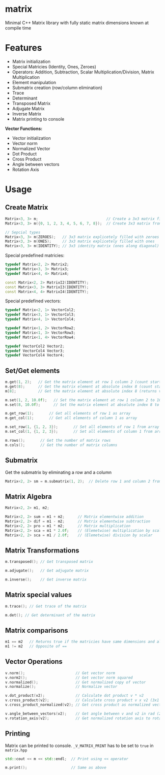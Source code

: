 # matrix
Minimal C++ Matrix library with fully static matrix dimensions known at compile time
# Features
 - Matrix initialization
 - Special Matricies (Identity, Ones, Zeroes)
 - Operators: Addition, Subtraction, Scalar Multiplication/Division, Matrix Multiplication
 - Element manipulation
 - Submatrix creation (row/column elimination)
 - Trace
 - Determinant
 - Transposed Matrix
 - Adjugate Matrix
 - Inverse Matrix
 - Matrix printing to console

__Vector Functions:__
 - Vector initialization
 - Vector norm
 - Normalized Vector
 - Dot Product
 - Cross Product
 - Angle between vectors
 - Rotation Axis

# Usage
## Create Matrix
```C++
Matrix<3, 3> m;                               // Create a 3x3 matrix filled with zeroes per default
Matrix<3, 3> m({0, 1, 2, 3, 4, 5, 6, 7, 8});  // Create 3x3 matrix from array

// Sepcial types
Matrix<3, 3> m(ZEROES);   // 3x3 matrix explicetely filled with zeroes
Matrix<3, 3> m(ONES);     // 3x3 matrix explicetely filled with ones
Matrix<3, 3> m(IDENTITY); // 3x3 identity matrix (ones along diagonal)
```
Special predefined matricies:
```C++
typedef Matrix<2, 2> Matrix2;
typedef Matrix<3, 3> Matrix3;
typedef Matrix<4, 4> Matrix4;

const Matrix<2, 2> MatrixI2(IDENTITY);
const Matrix<3, 3> MatrixI3(IDENTITY);
const Matrix<4, 4> MatrixI4(IDENTITY);
```
Special predefined vectors:
```C++
typedef Matrix<2, 1> VectorCol2;
typedef Matrix<3, 1> VectorCol3;
typedef Matrix<4, 1> VectorCol4;

typedef Matrix<1, 2> VectorRow2;
typedef Matrix<1, 3> VectorRow3;
typedef Matrix<1, 4> VectorRow4;

typedef VectorCol2 Vector2;
typedef VectorCol4 Vector3;
typedef VectorCol4 Vector4;
```

## Set/Get elements
```C++
m.get(1, 2);   // Get the matrix element at row 1 column 2 (count starts at 0)
m.get(8);      // Get the matrix element at absolute index 8 (count starts at 0 and goes rowwise)
m[8];          // Get the matrix element at absolute index 8 (returns value and not a reference, thus setting value is not allowed)    

```
```C++
m.set(1, 2, 10.0f);   // Set the matrix element at row 1 column 2 to 10.0
m.set(8, 10.0f);      // Set the matrix element at absolute index 8 to 10.0
```
```C++
m.get_row(1);       // Get all elements of row 1 as array
m.get_col(1);       // Get all elements of column 1 as array
```
```C++
m.set_row(1, {1, 2, 3});       // Set all elements of row 1 from array
m.set_col(1, {1, 2, 3});       // Set all elements of column 1 from array
```
```C++
m.rows();       // Get the number of matrix rows
m.cols();       // Get the number of matrix columns
```
## Submatrix
Get the submatrix by eliminating a row and a column
```C++
Matrix<2, 2> sm = m.submatrix(1, 2);  // Delete row 1 and column 2 from matrix to get submatrix
```
## Matrix Algebra
```C++
Matrix<2, 2> m1, m2;
```
```C++
Matrix<2, 2> sum = m1 + m2;      // Matrix elementwise addition
Matrix<2, 2> dif = m1 - m2;      // Matrix elementwise subtraction
Matrix<2, 2> pro = m1 * m2;      // Matrix multiplication
Matrix<2, 2> sca = m1 * 2.0f;    // (Elemetwise) multiplication by scalar
Matrix<2, 2> sca = m1 / 2.0f;    // (Elemetwise) division by scalar
```
## Matrix Transformations
```C++
m.transposed(); // Get transposed matrix
```
```C++
m.adjugate();   // Get adjugate matrix
```
```C++
m.inverse();    // Get inverse matrix
```
## Matrix special values
```C++
m.trace(); // Get trace of the matrix 
```
```C++
m.det(); // Get determinant of the matrix 
```
## Matrix comparisons
```C++
m1 == m2   // Returns true if the matricies have same dimensions and all values are the same (difference < 1e-9)
m1 != m2   // Opposite of ==
```
## Vector Operations
```C++
v.norm();                       // Get vector norm
v.norm2();                      // Get vector norm squared
v.normalized();                 // Get normalized copy of vector
v.normalize();                  // Normalize vector

v.dot_product(v2);              // Calculate dot product v * v2
v.cross_product(v2);            // Calculate cross product v x v2 (3x1 vectors only)
v.cross_product_normalized(v2); // Get cross product as normalized vector (3x1 vectors only)

v.angle_between_vectors(v2);    // Get angle between v and v2 in rad (2x1 or 3x1 vectors only)
v.rotation_axis(v2);            // Get normalized rotation axis to rotate v to v2 (3x1 vectors only)

```

## Printing
Matrix can be printed to console. `_V_MATRIX_PRINT` has to be set to `true` in `matrix.hpp`
```C++
std::cout << m << std::endl;  // Print using << operator
```
```C++
m.print();                    // Same as above
```
